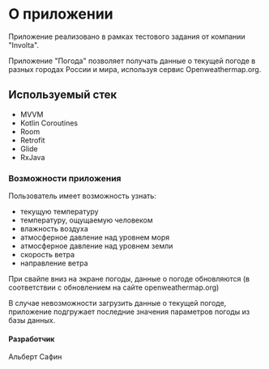 
# О приложении
Приложение реализовано в рамках тестового задания от компании "Involta".

Приложение "Погода" позволяет получать данные о текущей погоде в разных городах России и мира, используя сервис Openweathermap.org.


## Используемый стек
- MVVM
- Kotlin Coroutines
- Room
- Retrofit
- Glide
- RxJava


### Возможности приложения
Пользователь имеет возможность узнать:
- текущую температуру
- температуру, ощущаемую человеком
- влажность воздуха
- атмосферное давление над уровнем моря
- атмосферное давление над уровнем земли
- скорость ветра
- направление ветра

При свайпе вниз на экране погоды, данные о погоде обновляются (в соответствии с обновлением на сайте openweathermap.org)

В случае невозможности загрузить данные о текущей погоде, приложение подгружает последние значения параметров погоды из базы данных.


#### Разработчик
Альберт Сафин
